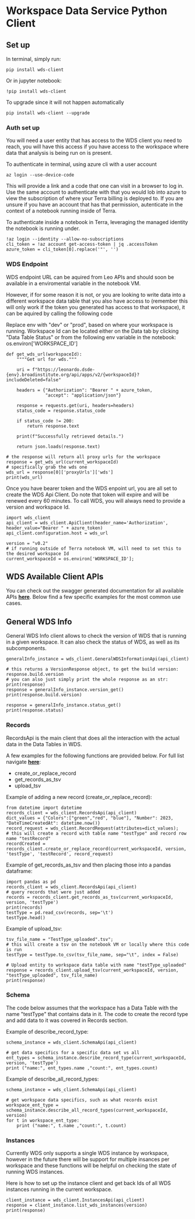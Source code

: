 # Workspace Data Service Python Client

## Set up

In terminal, simply run:
```
pip install wds-client
```
Or in jupyter notebook: 
```
!pip install wds-client
```

To upgrade since it will not happen automatically
```
pip install wds-client --upgrade
```

### Auth set up

You will need a user entity that has access to the WDS client you need to reach, you will have this access if you have access to the workspace where data that analysis is being run on is present. 

To authenticate in terminal, using azure cli with a user account 

```
az login --use-device-code
```

This will provide a link and a code that one can visit in a browser to log in. Use the same account to authenticate with that you would lob into azure to view the subscription of where your Terra billing is deployed to. If you are unsure if you have an account that has that permission, autenticate in the context of a notebook running inside of Terra. 

To authenticate inside a notebook in Terra, leveraging the managed identity the notebook is running under. 

```
!az login --identity --allow-no-subscriptions
cli_token = !az account get-access-token | jq .accessToken
azure_token = cli_token[0].replace('"', '')
```

### WDS Endpoint

WDS endpoint URL can be aquired from Leo APIs and should soon be available in a enviromental variable in the notebook VM. 

However, if for some reason it is not, or you are looking to write data into a different workspace data table that you also have access to (remember this will only work if the token you generated has access to that workspace), it can be aquired by calling the following code

Replace env with "dev" or "prod", based on where your workspace is running. Workspace Id can be located either on the Data tab by clicking "Data Table Status" or from the following env variable in the notebook: os.environ['WORKSPACE_ID'] 
```
def get_wds_url(workspaceId):
    """"Get url for wds."""
    
    uri = f"https://leonardo.dsde-{env}.broadinstitute.org/api/apps/v2/{workspaceId}?includeDeleted=false"
    
    headers = {"Authorization": "Bearer " + azure_token,
               "accept": "application/json"}
    
    response = requests.get(uri, headers=headers)
    status_code = response.status_code
    
    if status_code != 200:
        return response.text
    
    print(f"Successfully retrieved details.")

    return json.loads(response.text)

# the response will return all proxy urls for the workspace
response = get_wds_url(current_workspaceId)
# specifically grab the wds one
wds_url = response[0]['proxyUrls']['wds']
print(wds_url)
```

Once you have bearer token and the WDS enpoint url, you are all set to create the WDS Api Client. Do note that token will expire and will be renewed every 60 minutes. 
To call WDS, you will always need to provide a version and workspace Id. 

```
import wds_client
api_client = wds_client.ApiClient(header_name='Authorization', header_value="Bearer " + azure_token)
api_client.configuration.host = wds_url

version = "v0.2"
# if running outside of Terra notebook VM, will need to set this to the desired workspace Id 
current_workspaceId = os.environ['WORKSPACE_ID'];
```

## WDS Available Client APIs

You can check out the swagger generated documentation for all available APIs [**here**](swagger-gen-docs/README.md). Below find a few specific examples for the most common use cases. 

## General WDS Info
General WDS Info client allows to check the version of WDS that is running in a given workspace. It can also check the status of WDS, as well as its subcomponents. 

```
generalInfo_instance = wds_client.GeneralWDSInformationApi(api_client)

# this returns a VersionResponse object, to get the build version: response.build.version
# you can also just simply print the whole response as an str: print(response)
response = generalInfo_instance.version_get()
print(response.build.version)

response = generalInfo_instance.status_get()
print(response.status)
```

### Records
RecordsApi is the main client that does all the interaction with the actual data in the Data Tables in WDS. 

A few examples for the following functions are provided below. For full list navigate [**here**](swagger-gen-docs/README.md): 
- create_or_replace_record
- get_records_as_tsv
- upload_tsv


Example of adding a new record (create_or_replace_record):
```
from datetime import datetime
records_client = wds_client.RecordsApi(api_client)
dict_values = {"Colors":["green","red", "blue"], "Number": 2023, "DateTimeCreatedAt": datetime.now()}
record_request = wds_client.RecordRequest(attributes=dict_values);
# this will create a record with table name "testType" and record row name "testRecord"
recordCreated = records_client.create_or_replace_record(current_workspaceId, version, 'testType', 'testRecord', record_request)
```

Example of get_records_as_tsv and then placing those into a pandas dataframe:

```
import pandas as pd
records_client = wds_client.RecordsApi(api_client)
# query records that were just added
records = records_client.get_records_as_tsv(current_workspaceId, version, 'testType')
print(records)
testType = pd.read_csv(records, sep='\t')
testType.head()
```

Example of upload_tsv:


```
tsv_file_name = "TestType_uploaded".tsv";
# this will create a tsv on the notebook VM or locally where this code is run
testType = testType.to_csv(tsv_file_name, sep="\t", index = False)

# Upload entity to workspace data table with name "testType_uploaded"
response = records_client.upload_tsv(current_workspaceId, version, "testType_uploaded", tsv_file_name)
print(response)
```

### Schema

The code below assumes that the workspace has a Data Table with the name "testType" that contains data in it. The code to create the record type and add data to it was covered in Records section.

Example of describe_record_type:

```
schema_instance = wds_client.SchemaApi(api_client)

# get data specifics for a specific data set vs all
ent_types = schema_instance.describe_record_type(current_workspaceId, version, 'testType')
print ("name:", ent_types.name ,"count:", ent_types.count)
```

Example of describe_all_record_types:

```
schema_instance = wds_client.SchemaApi(api_client)

# get workspace data specifics, such as what records exist
workspace_ent_type = schema_instance.describe_all_record_types(current_workspaceId, version)
for t in workspace_ent_type:
    print ("name:", t.name ,"count:", t.count)
```

### Instances

Currently WDS only supports a single WDS instance by workspace, however in the future there will be support for multiple insances per workspace and these functions will be helpful on checking the state of running WDS instances. 

Here is how to set up the instance client and get back Ids of all WDS instances running in the current workspace.
```
client_instance = wds_client.InstancesApi(api_client)
response = client_instance.list_wds_instances(version)
print(response)
```
